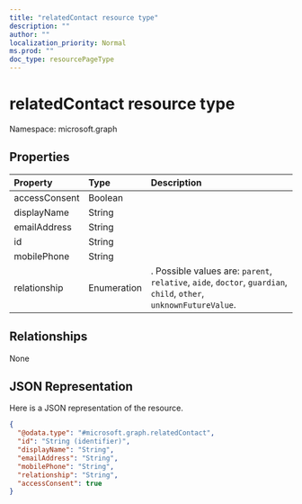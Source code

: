 ```yaml
---
title: "relatedContact resource type"
description: ""
author: ""
localization_priority: Normal
ms.prod: ""
doc_type: resourcePageType
---
```


# relatedContact resource type


Namespace: microsoft.graph



## Properties
|Property|Type|Description|
|:---|:---|:---|
|accessConsent|Boolean||
|displayName|String||
|emailAddress|String||
|id|String||
|mobilePhone|String||
|relationship|Enumeration|. Possible values are: `parent`, `relative`, `aide`, `doctor`, `guardian`, `child`, `other`, `unknownFutureValue`.|

## Relationships
None

## JSON Representation
Here is a JSON representation of the resource.
<!-- {
  "blockType": "resource",
  "@odata.type": "microsoft.graph.relatedContact"
}
-->
``` json
{
  "@odata.type": "#microsoft.graph.relatedContact",
  "id": "String (identifier)",
  "displayName": "String",
  "emailAddress": "String",
  "mobilePhone": "String",
  "relationship": "String",
  "accessConsent": true
}
```

